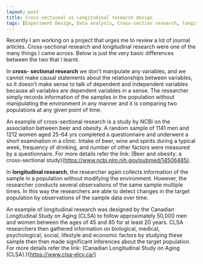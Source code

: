 ```yaml
---
layout: post
title: Cross-sectional vs Longitudinal research design
tags: [Experiment Design, Data analysis, Cross-section research, longitudinal research, case study]
---
```


Recently I am working on a project that urges me to review a lot of journal articles. Cross-sectional research and longitudinal research were one of the many things I came across. Below is just the very basic differences between the two that I learnt.

In **cross- sectional research** we don't manipulate any variables, and we cannot make causal statements about the relationships between variables, so it doesn't make sense to talk of dependent and independent variables because all variables are dependent variables in a sense. The researcher simply records information of the samples in the population without manipulating the environment in any manner and it is comparing two populations at any given point of time.

An example of cross-sectional research is a study by NCBI on the association between beer and obesity. A random sample of 1141 men and 1212 women aged 25-64 yrs completed a questionnaire and underwent a short examination in a clinic. Intake of beer, wine and spirits during a typical week, frequency of drinking, and number of other factors were measured by a questionnaire. For more details refer the link: (Beer and obesity: a cross-sectional study){https://www.ncbi.nlm.nih.gov/pubmed/14506485}.

In **longitudinal research**, the researcher again collects information of the sample in a population without modifying the environment. However, the researcher conducts several observations of the same sample multiple times. In this way the researchers are able to detect changes in the target population by observations of the sample data over time.

An example of longitudinal research was designed by the Canadian Longitudinal Study on Aging (CLSA) to follow approximately 50,000 men and women between the ages of 45 and 85 for at least 20 years. CLSA researchers then gathered information on biological, medical, psychological, social, lifestyle and economic factors by studying these sample then then made significant inferences about the target population. For more details refer the link: (Canadian Longitudinal Study on Aging (CLSA).){https://www.clsa-elcv.ca/} 